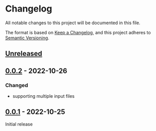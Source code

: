 # Changelog
All notable changes to this project will be documented in this file.

The format is based on [Keep a Changelog](https://keepachangelog.com/en/1.0.0/),
and this project adheres to [Semantic Versioning](https://semver.org/spec/v2.0.0.html).

## [Unreleased]

## [0.0.2] - 2022-10-26

### Changed
* supporting multiple input files

## [0.0.1] - 2022-10-25

Initial release

[Unreleased]: https://github.com/fmatter/biblatex2bibtex/compare/v0.0.2...HEAD
[0.0.2]: https://github.com/fmatter/biblatex2bibtex/compare/v0.0.1...v0.0.2
[0.0.1]: https://github.com/fmatter/biblatex2bibtex/compare/v0.0.1...v0.0.1
